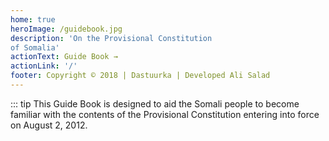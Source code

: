 ```yaml
---
home: true
heroImage: /guidebook.jpg
description: 'On the Provisional Constitution
of Somalia'
actionText: Guide Book →
actionLink: '/'
footer: Copyright © 2018 | Dastuurka | Developed Ali Salad
---
```


::: tip
This Guide Book is designed to aid the Somali people to become familiar
with the contents of the Provisional Constitution entering into force on
August 2, 2012.






